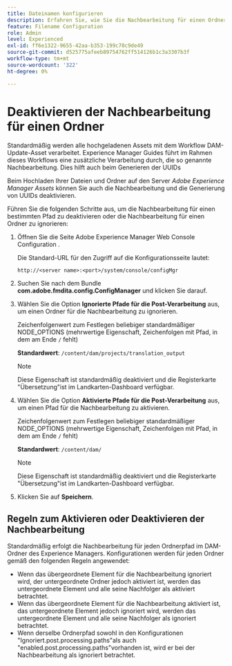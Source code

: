 ```yaml
---
title: Dateinamen konfigurieren
description: Erfahren Sie, wie Sie die Nachbearbeitung für einen Ordner deaktivieren, der in Adobe Experience Manager Assets hochgeladen wurde.
feature: Filename Configuration
role: Admin
level: Experienced
exl-id: ff6e1322-9655-42aa-b353-199c70c9de49
source-git-commit: d525775afeeb89754762ff514126b1c3a3307b3f
workflow-type: tm+mt
source-wordcount: '322'
ht-degree: 0%

---
```


# Deaktivieren der Nachbearbeitung für einen Ordner

Standardmäßig werden alle hochgeladenen Assets mit dem Workflow DAM-Update-Asset verarbeitet. Experience Manager Guides führt im Rahmen dieses Workflows eine zusätzliche Verarbeitung durch, die so genannte Nachbearbeitung. Dies hilft auch beim Generieren der UUIDs

Beim Hochladen Ihrer Dateien und Ordner auf den Server *Adobe Experience Manager Assets* können Sie auch die Nachbearbeitung und die Generierung von UUIDs deaktivieren.


Führen Sie die folgenden Schritte aus, um die Nachbearbeitung für einen bestimmten Pfad zu deaktivieren oder die Nachbearbeitung für einen Ordner zu ignorieren:


1. Öffnen Sie die Seite Adobe Experience Manager Web Console Configuration .

   Die Standard-URL für den Zugriff auf die Konfigurationsseite lautet:

   ```http
   http://<server name>:<port>/system/console/configMgr
   ```

1. Suchen Sie nach dem Bundle **com.adobe.fmdita.config.ConfigManager** und klicken Sie darauf.

1. Wählen Sie die Option **Ignorierte Pfade für die Post-Verarbeitung** aus, um einen Ordner für die Nachbearbeitung zu ignorieren.

   Zeichenfolgenwert zum Festlegen beliebiger standardmäßiger NODE_OPTIONS (mehrwertige Eigenschaft, Zeichenfolgen mit Pfad, in dem am Ende `/` fehlt)

   **Standardwert**: `/content/dam/projects/translation_output`

   >[!NOTE]
   >
   > Diese Eigenschaft ist standardmäßig deaktiviert und die Registerkarte &quot;Übersetzung&quot;ist im Landkarten-Dashboard verfügbar.

1. Wählen Sie die Option **Aktivierte Pfade für die Post-Verarbeitung** aus, um einen Pfad für die Nachbearbeitung zu aktivieren.

   Zeichenfolgenwert zum Festlegen beliebiger standardmäßiger NODE_OPTIONS (mehrwertige Eigenschaft, Zeichenfolgen mit Pfad, in dem am Ende `/` fehlt)

   **Standardwert**: `/content/dam/`

   >[!NOTE]
   >
   > Diese Eigenschaft ist standardmäßig deaktiviert und die Registerkarte &quot;Übersetzung&quot;ist im Landkarten-Dashboard verfügbar.


1. Klicken Sie auf **Speichern**.



## Regeln zum Aktivieren oder Deaktivieren der Nachbearbeitung

Standardmäßig erfolgt die Nachbearbeitung für jeden Ordnerpfad im DAM-Ordner des Experience Managers. Konfigurationen werden für jeden Ordner gemäß den folgenden Regeln angewendet:

* Wenn das übergeordnete Element für die Nachbearbeitung ignoriert wird, der untergeordnete Ordner jedoch aktiviert ist, werden das untergeordnete Element und alle seine Nachfolger als aktiviert betrachtet.
* Wenn das übergeordnete Element für die Nachbearbeitung aktiviert ist, das untergeordnete Element jedoch ignoriert wird, werden das untergeordnete Element und alle seine Nachfolger als ignoriert betrachtet.
* Wenn derselbe Ordnerpfad sowohl in den Konfigurationen &quot;Ignoriert.post.processing.paths&quot;als auch &quot;enabled.post.processing.paths&quot;vorhanden ist, wird er bei der Nachbearbeitung als ignoriert betrachtet.
